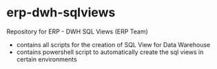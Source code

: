 # erp-dwh-sqlviews
Repository for ERP - DWH SQL Views (ERP Team)

- contains all scripts for the creation of SQL View for Data Warehouse
- contains powershell script to automatically create the sql views in certain environments

